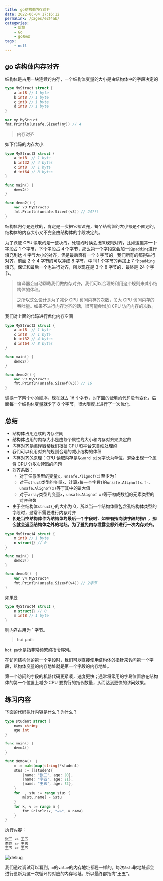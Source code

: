 ```yaml
---
title: go结构体内存对齐
date: 2022-06-04 17:16:12
permalink: /pages/e2f4ab/
categories:
    - 后端
    - Go
    - go基础
tags:
    - null
---
```


## go 结构体内存对齐

结构体是占用一块连续的内存，一个结构体变量的大小是由结构体中的字段决定的

```go
type MyStruct struct {
	a int8 // 1 byte
	b int8 // 1 byte
	c int8 // 1 byte
	d int8 // 1 byte
}

var my MyStruct
fmt.Println(unsafe.Sizeof(my)) // 4
```

> 内存对齐

如下代码的内存大小

```go
type MyStruct3 struct {
	a int8  // 1 byte
	b int32 // 4 bytes
	c int8  // 1 byte
	d int64 // 8 bytes
}

func main() {
	demo2()
}

func demo2() {
	var v3 MyStruct3
	fmt.Println(unsafe.Sizeof(v3)) // 24???
}
```

结构体内存是连续的，肯定是一次把它都读完，每个结构体的大小都是不固定的，结构体的内存大小又不完全由结构体的字段决定的。

为了保证 CPU 读取的是一整块的，处理的时候会按照规则对齐，比如这里第一个字段占 1 个字节，下个字段占 4 个字节，那么第一个字段就会加一段`padding`进行填充到达 4 字节大小的对齐，但是最后面有一个 8 字节的，我们所有的都得进行对齐，前面 2 个 4 字节的可以凑成 8 字节，中间 1 个字节的再加上 7 个`padding`填充，保证和最后一个也进行对齐，所以现在是 3 个 8 字节的，最终是 24 个字节。

> 编译器会自动帮助我们做内存对齐，我们可以合理的利用这个规则来减小结构体的体积。
>
> 之所以这么设计是为了减少 CPU 访问内存的次数，加大 CPU 访问内存的吞吐量。如果不进行内存对齐的话，很可能会增加 CPU 访问内存的次数。

我们对上面的代码进行优化内存空间

```go
type MyStruct3 struct {
	a int8  // 1 byte
	c int8  // 1 byte
	b int32 // 4 bytes
	d int64 // 8 bytes
}

func main() {
	demo2()
}

func demo2() {
	var v3 MyStruct3
	fmt.Println(unsafe.Sizeof(v3)) // 16
}
```

调换一下两个小的顺序，现在就占 16 个字节，对下面的使用的代码没有变化，后面每一个结构体变量就少了 8 个字节，很大限度上进行了一次优化。

## 总结

-   结构体占用连续的内存空间
-   结构体占用的内存大小是由每个属性的大小和内存对齐来决定的
-   内存对齐是编译器帮我们根据 CPU 和平台来自动处理的
-   我们可以利用对齐的规则合理的减小结构的体积
-   内存对齐的原理：CPU 读取内存是以`word size`字长为单位，避免出现一个属性 CPU 分多次读取的问题
-   对齐系数：
    -   对于任意类型的变量`x`，`unsafe.Alignof(x)`至少为 1
    -   对于`struct`类型的变量`x`，计算`x`每一个字段`f`的`unsafe.Alignof(x.f)`，`unsafe.Alignof(x)`等于其中的最大值
    -   对于`array`类型的变量`x`，`unsafe.Alignof(x)`等于构成数组的元素类型的对齐倍数
-   由于空结构体`struct{}`的大小为 0，所以当一个结构体重包含孔结构体类型的字段时，通常不需要进行内存对齐
-   **但是当空结构体作为结构体的最后一个字段时，如果有指向该字段的指针，那么就会返回结构体之外的地址。为了避免内存泄露会额外进行一次内存对齐。**

```go
type MyStruct4 struct {
	m int8 // 1 byte
	n struct{} // 0
}

func main() {
	demo3()
}

func demo3()  {
	var v4 MyStruct4
	fmt.Println(unsafe.Sizeof(v4)) // 2字节
}
```

如果是

```go
type MyStruct4 struct {
	n struct{} // 0
	m int8 // 1 byte
}
```

则内存占用为 1 字节。

> hot path

`hot path`是指非常频繁的指令序列。

在访问结构体的第一个字段时，我们可以直接使用结构体的指针来访问第一个字段，结构体变量的内存地址就是第一个字段的内存地址。

第一个访问的字段的机器代码更紧凑，速度更快；通常将常用的字段位置放在结构体的第一个位置上减少 CPU 要执行的指令数量，从而达到更快的访问效果。

## 练习内容

下面的代码执行内容是什么？为什么？

```go
type student struct {
	name string
	age int
}

func main() {
	demo4()
}

func demo4()  {
	m := make(map[string]*student)
	stus := []student{
		{name: "张三", age: 20},
		{name: "李四", age: 21},
		{name: "王五", age: 22},
	}
	for _, stu := range stus {
		m[stu.name] = &stu
	}
	for k, v := range m {
		fmt.Println(k, "=>", v.name)
	}
}
```

执行内容：

```bash
张三 => 王五
李四 => 王五
王五 => 王五
```

![debug](https://xingqiu-tuchuang-1256524210.cos.ap-shanghai.myqcloud.com/4021/20220604171140.png)

我们通过调试可以看到，`m`的`value`的内存地址都是一样的。每次`&stu`取地址都会进行更新为这一次循环的对应的内存地址。所以最终都指向”王五“。
